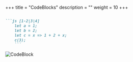 +++
title = "CodeBlocks"
description = ""
weight = 10
+++

```md

```js [1-2|3|4]
    let a = 1;
    let b = 2;
    let c = x => 1 + 2 + x;
    c(3);
    ```
```

![CodeBlock](https://mszturc.github.io/obsidian-advanced-slides/images/codeblock.png)
